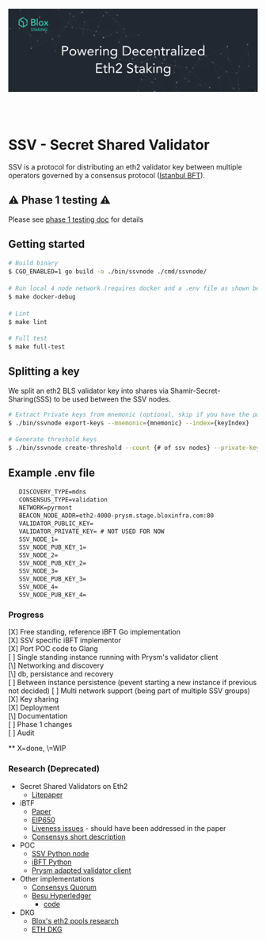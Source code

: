 [<img src="./internals/img/bloxstaking_header_image.png" >](https://www.bloxstaking.com/)

<br>
<br>

# SSV - Secret Shared Validator

SSV is a protocol for distributing an eth2 validator key between multiple operators governed by a consensus protocol ([Istanbul BFT](https://arxiv.org/pdf/2002.03613.pdf)).


## ⚠️ Phase 1 testing ⚠️
Please see [phase 1 testing doc](./PHASE_1_TESTNET.md) for details


## Getting started
```bash
# Build binary
$ CGO_ENABLED=1 go build -o ./bin/ssvnode ./cmd/ssvnode/

# Run local 4 node network (requires docker and a .env file as shown below)
$ make docker-debug 

# Lint
$ make lint

# Full test
$ make full-test

```

## Splitting a key
We split an eth2 BLS validator key into shares via Shamir-Secret-Sharing(SSS) to be used between the SSV nodes. 
```bash
# Extract Private keys from mnemonic (optional, skip if you have the public/private keys ) 
$ ./bin/ssvnode export-keys --mnemonic={mnemonic} --index={keyIndex}

# Generate threshold keys
$ ./bin/ssvnode create-threshold --count {# of ssv nodes} --private-key {privateKey}
```

## Example .env file 
```
   DISCOVERY_TYPE=mdns
   CONSENSUS_TYPE=validation
   NETWORK=pyrmont
   BEACON_NODE_ADDR=eth2-4000-prysm.stage.bloxinfra.com:80
   VALIDATOR_PUBLIC_KEY=
   VALIDATOR_PRIVATE_KEY= # NOT USED FOR NOW
   SSV_NODE_1=
   SSV_NODE_PUB_KEY_1=
   SSV_NODE_2=
   SSV_NODE_PUB_KEY_2=
   SSV_NODE_3=
   SSV_NODE_PUB_KEY_3=
   SSV_NODE_4=
   SSV_NODE_PUB_KEY_4=
```

### Progress
[X] Free standing, reference iBFT Go implementation\
[X] SSV specific iBFT implementor\
[X] Port POC code to Glang\
[ ] Single standing instance running with Prysm's validator client\
[\\] Networking and discovery\
[\\] db, persistance and recovery\
[ ] Between instance persistence (pevent starting a new instance if previous not decided)
[ ] Multi network support (being part of multiple SSV groups)\
[X] Key sharing\
[X] Deployment\
[\\] Documentation\
[ ] Phase 1 changes\
[ ] Audit

** X=done, \\=WIP


### Research (Deprecated)
- Secret Shared Validators on Eth2
    - [Litepaper](https://medium.com/coinmonks/eth2-secret-shared-validators-85824df8cbc0)
- iBTF
    - [Paper](https://arxiv.org/pdf/2002.03613.pdf)
    - [EIP650](https://github.com/ethereum/EIPs/issues/650)
    - [Liveness issues](https://github.com/ConsenSys/quorum/issues/305) - should have been addressed in the paper
    - [Consensys short description](https://docs.goquorum.consensys.net/en/stable/Concepts/Consensus/IBFT/)
- POC
    - [SSV Python node](https://github.com/dankrad/python-ssv)
    - [iBFT Python](https://github.com/dankrad/python-ibft)
    - [Prysm adapted validator client](https://github.com/alonmuroch/prysm/tree/ssv)
- Other implementations
    - [Consensys Quorum](https://github.com/ConsenSys/quorum)   
    - [Besu Hyperledger](https://besu.hyperledger.org/en/stable/HowTo/Configure/Consensus-Protocols/IBFT/)
        - [code]( https://github.com/hyperledger/besu/tree/master/consensus/ibft)
- DKG
    - [Blox's eth2 pools research](https://github.com/bloxapp/eth2-staking-pools-research)
    - [ETH DKG](https://github.com/PhilippSchindler/ethdkg)